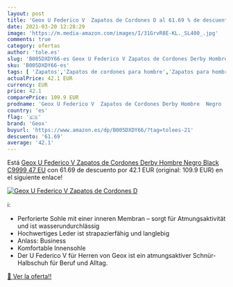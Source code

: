 ```yaml
---
layout: post
title: 'Geox U Federico V  Zapatos de Cordones D al 61.69 % de descuento'
date: 2021-03-20 12:28:29
image: 'https://m.media-amazon.com/images/I/31GrvR8E-KL._SL400_.jpg'
comments: true
category: ofertas
author: 'tole.es'
slug: 'B005DXDY66-es Geox U Federico V Zapatos de Cordones Derby Hombre Negro...'
sku: 'B005DXDY66-es'
tags: [ 'Zapatos','Zapatos de cordones para hombre','Zapatos para hombre','Zapatos y complementos','geox','zapatos', ]
actualPrice: 42.1 EUR
currency: EUR
price: 42.1
comparePrice: 109.9 EUR
prodname: 'Geox U Federico V  Zapatos de Cordones Derby Hombre  Negro  Black C9999   47 EU'
country: 'es'
flag: '🇪🇸'
brand: 'Geox'
buyurl: 'https://www.amazon.es/dp/B005DXDY66/?tag=tolees-21'
descuento: '61.69'
average: '42.1'
---
```


Está [Geox U Federico V  Zapatos de Cordones Derby Hombre  Negro  Black C9999   47 EU](https://www.amazon.es/dp/B005DXDY66/?tag=tolees-21) con 61.69 de descuento por 42.1 EUR (original: 109.9 EUR) en el siguiente enlace!

[![Geox U Federico V  Zapatos de Cordones D](https://m.media-amazon.com/images/I/31GrvR8E-KL._SL400_.jpg)](https://www.amazon.es/dp/B005DXDY66/?tag=tolees-21)

ℹ️:

- Perforierte Sohle mit einer inneren Membran – sorgt für Atmungsaktivität und ist wasserundurchlässig
- Hochwertiges Leder ist strapazierfähig und langlebig
- Anlass: Business
- Komfortable Innensohle
- Der U Federico V für Herren von Geox ist ein atmungsaktiver Schnür-Halbschuh für Beruf und Alltag.

[🛒 Ver la oferta!!](https://www.amazon.es/dp/B005DXDY66/?tag=tolees-21)
